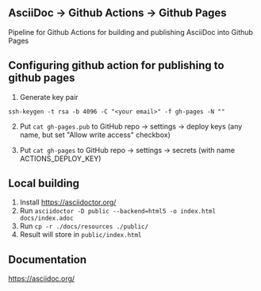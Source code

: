 ## AsciiDoc -> Github Actions -> Github Pages

Pipeline for Github Actions for building and publishing AsciiDoc into Github Pages

## Configuring github action for publishing to github pages  

1. Generate key pair

```shell
ssh-keygen -t rsa -b 4096 -C "<your email>" -f gh-pages -N ""
```

2. Put ```cat gh-pages.pub``` to GitHub repo -> settings -> deploy keys (any name, but set "Allow write access" checkbox)

3. Put ```cat gh-pages``` to GitHub repo -> settings -> secrets (with name ACTIONS_DEPLOY_KEY)

## Local building

1. Install https://asciidoctor.org/
2. Run ```asciidoctor -D public --backend=html5 -o index.html docs/index.adoc```
3. Run ```cp -r ./docs/resources ./public/```
4. Result will store in ```public/index.html```

## Documentation

https://asciidoc.org/
